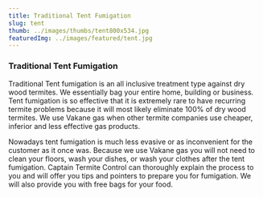 ```yaml
---
title: Traditional Tent Fumigation
slug: tent
thumb: ../images/thumbs/tent800x534.jpg
featuredImg: ../images/featured/tent.jpg
---
```


### Traditional Tent Fumigation

Traditional Tent fumigation is an all inclusive treatment type against dry wood termites. We essentially bag your entire home, building or business. Tent fumigation is so effective that it is extremely rare to have recurring termite problems because it will most likely eliminate 100% of dry wood termites. We use Vakane gas when other termite companies use cheaper, inferior and less effective gas products.

Nowadays tent fumigation is much less evasive or as inconvenient for the customer as it once was. Because we use Vakane gas you will not need to clean your floors, wash your dishes, or wash your clothes after the tent fumigation. Captain Termite Control can thoroughly explain the process to you and will offer you tips and pointers to prepare you for fumigation. We will also provide you with free bags for your food.